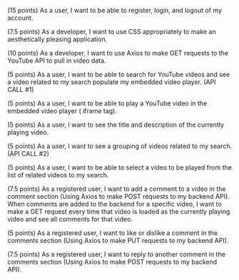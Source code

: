 <!-- (5 points): As a developer, I want to make good, consistent commits (at least 25 for the entire team for both the backend and frontend). You will create two repositories on GitHub – one for the frontend, and one for the backend -->

(15 points) As a user, I want to be able to register, login, and logout of my account.

<!-- (5 points): As a web designer, I want to create a wireframe for my application -->

<!-- (5 points): As a developer, I want to create a React app using Create React App. -->

<!-- (5 points) As a developer, I want to use React.js best practices, which consists of creating function components and properly passing state around as props. -->

(7.5 points) As a developer, I want to use CSS appropriately to make an aesthetically pleasing application.

(10 points) As a developer, I want to use Axios to make GET requests to the YouTube API to pull in video data.

(5 points) As a user, I want to be able to search for YouTube videos and see a video related to my search populate my embedded video player. (API CALL #1)

(5 points) As a user, I want to be able to play a YouTube video in the embedded video player ( iframe tag).

(5 points) As a user, I want to see the title and description of the currently playing video.

(5 points) As a user, I want to see a grouping of videos related to my search. (API CALL #2)

(5 points) As a user, I want to be able to select a video to be played from the list of related videos to my search.

(7.5 points) As a registered user, I want to add a comment to a video in the comment section (Using Axios to make POST requests to my backend API). When comments are added to the backend for a specific video, I want to make a GET request every time that video is loaded as the currently playing video and see all comments for that video.

(5 points) As a registered user, I want to like or dislike a comment in the comments section (Using Axios to make PUT requests to my backend API).

(7.5 points) As a registered user, I want to reply to another comment in the comments section (Using Axios to make POST requests to my backend API).
